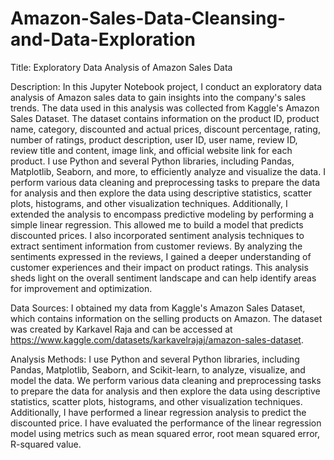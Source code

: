 # Amazon-Sales-Data-Cleansing-and-Data-Exploration

Title: Exploratory Data Analysis of Amazon Sales Data

Description:
In this Jupyter Notebook project, I conduct an exploratory data analysis of Amazon sales data to gain insights into the company's sales trends. The data used in this analysis was collected from Kaggle's Amazon Sales Dataset. The dataset contains information on the product ID, product name, category, discounted and actual prices, discount percentage, rating, number of ratings, product description, user ID, user name, review ID, review title and content, image link, and official website link for each product. I use Python and several Python libraries, including Pandas, Matplotlib, Seaborn, and more, to efficiently analyze and visualize the data. I perform various data cleaning and preprocessing tasks to prepare the data for analysis and then explore the data using descriptive statistics, scatter plots, histograms, and other visualization techniques.
Additionally, I extended the analysis to encompass predictive modeling by performing a simple linear regression. This allowed me to build a model that predicts discounted prices. I also incorporated sentiment analysis techniques to extract sentiment information from customer reviews. By analyzing the sentiments expressed in the reviews, I gained a deeper understanding of customer experiences and their impact on product ratings. This analysis sheds light on the overall sentiment landscape and can help identify areas for improvement and optimization.

Data Sources:
I obtained my data from Kaggle's Amazon Sales Dataset, which contains information on the selling products on Amazon. The dataset was created by Karkavel Raja and can be accessed at https://www.kaggle.com/datasets/karkavelrajaj/amazon-sales-dataset.

Analysis Methods:
I use Python and several Python libraries, including Pandas, Matplotlib, Seaborn, and Scikit-learn, to analyze, visualize, and model the data. We perform various data cleaning and preprocessing tasks to prepare the data for analysis and then explore the data using descriptive statistics, scatter plots, histograms, and other visualization techniques. Additionally, I have performed a linear regression analysis to predict the discounted price. I have evaluated the performance of the linear regression model using metrics such as mean squared error, root mean squared error, R-squared value.


